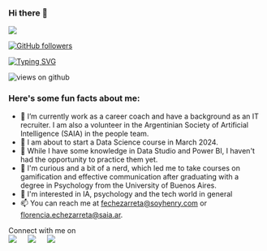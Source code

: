 ### Hi there 👋

<img src="https://profile-counter.glitch.me/FlorCheza/count.svg">

[![GitHub followers](https://img.shields.io/github/followers/FlorCheza.svg?style=social&label=Followers)](https://github.com/FlorCheza?tab=followers)

[![Typing SVG](https://readme-typing-svg.herokuapp.com?font=Architects+Daughter&color=7AF79A&size=30&lines=Hey!+It's+Flor!+🇵🇰)](https://git.io/typing-svg)

<img src="https://komarev.com/ghpvc/?username=Ahmad-shaikh575&label=Views&color=brightgreen&style=flat-square" alt="views on github" />

<h3> Here's some fun facts about me: </h3>

- 🔭 I’m currently work as a career coach and have a background as an IT recruiter. I am also a volunteer in the Argentinian Society of Artificial Intelligence (SAIA) in the people team.
- 🌱 I am about to start a Data Science course in March 2024.
- 👯 While I have some knowledge in Data Studio and Power BI, I haven't had the opportunity to practice them yet.
- 🤔 I'm curious and a bit of a nerd, which led me to take courses on gamification and effective communication after graduating with a degree in Psychology from the University of Buenos Aires.
- 💬 I'm interested in IA, psychology and the tech world in general
- 📫 You can reach me at fechezarreta@soyhenry.com or florencia.echezarreta@saia.ar. 


<p>Connect with me on
<br>	
<a target="_blank" href="https://www.linkedin.com/in/florencia-echezarreta/"><img src="https://img.shields.io/badge/-LinkedIn-0077B5?style=for-the-badge&logo=Linkedin&logoColor=white"></img></a>
&emsp;
<a target="_blank" href="mailto:florencia.echezarreta1@gmail.com"
><img src="https://img.shields.io/badge/-Gmail-D14836?style=for-the-badge&logo=Gmail&logoColor=white"></img></a>
&emsp;
<a target="_blank" href="https://twitter.com/florecheza"><img src="https://img.shields.io/badge/-Twitter-1DA1F2?style=for-the-badge&logo=Twitter&logoColor=white"></img></a>
&emsp;

